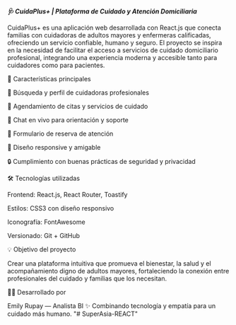 ***🩺 CuidaPlus+ | Plataforma de Cuidado y Atención Domiciliaria***

CuidaPlus+ es una aplicación web desarrollada con React.js que conecta familias con cuidadoras de adultos mayores y enfermeras calificadas, ofreciendo un servicio confiable, humano y seguro.
El proyecto se inspira en la necesidad de facilitar el acceso a servicios de cuidado domiciliario profesional, integrando una experiencia moderna y accesible tanto para cuidadores como para pacientes.

🚀 Características principales

🧓 Búsqueda y perfil de cuidadoras profesionales

🏥 Agendamiento de citas y servicios de cuidado

💬 Chat en vivo para orientación y soporte

📅 Formulario de reserva de atención

📱 Diseño responsive y amigable

🔒 Cumplimiento con buenas prácticas de seguridad y privacidad

🛠️ Tecnologías utilizadas

Frontend: React.js, React Router, Toastify

Estilos: CSS3 con diseño responsivo

Iconografía: FontAwesome

Versionado: Git + GitHub

💡 Objetivo del proyecto

Crear una plataforma intuitiva que promueva el bienestar, la salud y el acompañamiento digno de adultos mayores, fortaleciendo la conexión entre profesionales del cuidado y familias que los necesitan.

👩‍💻 Desarrollado por

Emily Rupay — Analista BI
✨ Combinando tecnología y empatía para un cuidado más humano.
"# SuperAsia-REACT" 
